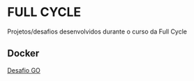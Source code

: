 # FULL CYCLE

Projetos/desafios desenvolvidos durante o curso da Full Cycle

## Docker
[Desafio GO](./docker/desafio-go/)